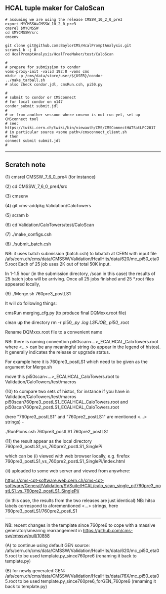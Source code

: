 
## HCAL tuple maker for CaloScan

```
# assuming we are using the release CMSSW_10_2_0_pre3
export MYCMSSW=CMSSW_10_2_0_pre3
cmsrel $MYCMSSW
cd $MYCMSSW/src
cmsenv

git clone git@github.com:BaylorCMS/HcalPromptAnalysis.git
scramv1 b -j 8
cd HcalPromptAnalysis/HcalTreeMaker/test/CaloScan

#
# prepare for submission to condor
voms-proxy-init -valid 192:0 -voms cms
mkdir -p /cms/data/store/user/${USER}/condor
../make_tarball.sh
# also check condor.jdl, cmsRun.csh, pi50.py

#
# submit to condor or CMSconnect
# for local condor on n147
condor_submit submit.jdl
#
# or from another sessoon where cmsenv is not run yet, set up CMSconnect tool
# see: https://twiki.cern.ch/twiki/bin/viewauth/CMS/CMSConnectHATSatLPC2017
# in particular source <some path>/cmsconnect_client.sh
# then
connect submit submit.jdl
# 
```

- - - -

## Scratch note

(1) cmsrel CMSSW_7_6_0_pre4 (for instance)

(2) cd CMSSW_7_6_0_pre4/src

(3) cmsenv

(4) git cms-addpkg Validation/CaloTowers

(5) scram b

(6) cd Validation/CaloTowers/test/CaloScan

(7) ./make_configs.csh

(8) ./submit_batch.csh

NB: it uses batch submission (batch.csh) to lxbatch at CERN 
with input file 
/afs/cern.ch/cms/data/CMSSW/Validation/HcalHits/data/620/mc_pi50_eta05.root
Each of 25 job uses 2K out of total 50K input.

In 1-1.5 hour (in the submission directory, /scan in this case)
the results of 25 batch jobs will be arriving. 
Once all 25 jobs finished and 25 *.root files appeared locally, 

(9) ./Merge.sh 760pre3_postLS1

It will do following things:

cmsRun  merging_cfg.py
(to produce final DQMxxx.root file)

clean up the directory
rm -r pi50_*.py *.log LSFJOB_* pi50_*.root

Rename DQMxxx.root file to a convenient name

NB: there is naming convention  pi50scan<...>_ECALHCAL_CaloTowers.root
where <...> can be any meaningful string (to appear in the legend of histos). It generally indicates the release or upgrade status.

For example here it is 760pre3_postLS1 which need to be given as the argument for Merge.sh

move this pi50scan<...>_ECALHCAL_CaloTowers.root to Validation/CaloTowers/test/macros


(10) to compare two sets of histos, for instance if you have in 
Validation/CaloTowers/test/macros 
pi50scan760pre3_postLS1_ECALHCAL_CaloTowers.root    and
pi50scan760pre2_postLS1_ECALHCAL_CaloTowers.root

(here "760pre3_postLS1" and "760pre2_postLS1" are mentioned <...> strings) - 

./RunPions.csh 760pre3_postLS1 760pre2_postLS1


(11) the result appear as the local directory 
760pre3_postLS1_vs_760pre2_postLS1_SinglePi
  
which can be 
(i) viewed with web browser locally, e.g.
firefox 760pre3_postLS1_vs_760pre2_postLS1_SinglePi/index.html

(ii) uploaded to some web server and viewed from anywhere:

https://cms-cpt-software.web.cern.ch/cms-cpt-software/General/Validation/SVSuite/HCAL/calo_scan_single_pi/760pre3_postLS1_vs_760pre2_postLS1_SinglePi/

(in this case, the results from the two releases are just identical)
NB:  hitso labels correspond to aforementioned <...> strings, here 760pre3_postLS1/760pre2_postLS1

--------------------------------------------------
NB: recent changes in the template since 760pre6
to cope with a massive generator/smearing rearrangement in
https://github.com/cms-sw/cmssw/pull/10858

(A) to continue using default GEN source:
    /afs/cern.ch/cms/data/CMSSW/Validation/HcalHits/data/620/mc_pi50_eta05.root
to be used template.py_since760pre6 (renaming it back to template.py)

(B) for newly generated GEN:
    /afs/cern.ch/cms/data/CMSSW/Validation/HcalHits/data/76X/mc_pi50_eta05.root
to be used template.py_since760pre6_forGEN_760pre6 (renaming it back to template.py)
